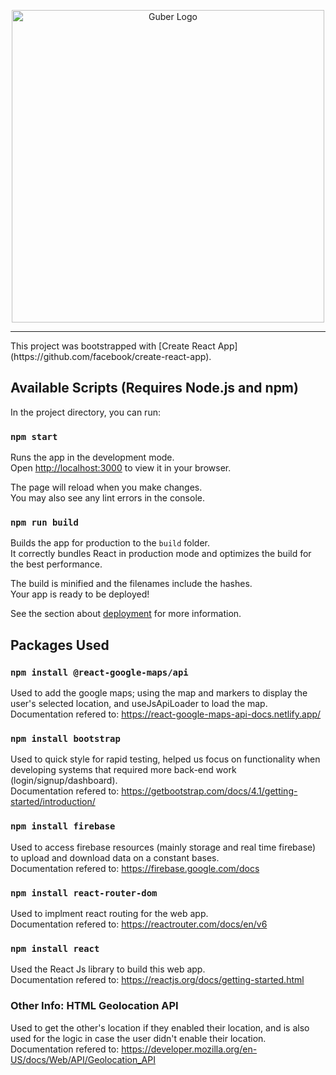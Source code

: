 <p align="center">
  <img src="https://cdn.discordapp.com/attachments/885601497134534696/930837139904663602/GuberArrowGreen_1.png" alt="Guber Logo" width="500"/>
 </p>
<hr/>
This project was bootstrapped with [Create React App](https://github.com/facebook/create-react-app).

## Available Scripts (Requires Node.js and npm)

In the project directory, you can run:

### `npm start`

Runs the app in the development mode.\
Open [http://localhost:3000](http://localhost:3000) to view it in your browser.

The page will reload when you make changes.\
You may also see any lint errors in the console.

### `npm run build`

Builds the app for production to the `build` folder.\
It correctly bundles React in production mode and optimizes the build for the best performance.

The build is minified and the filenames include the hashes.\
Your app is ready to be deployed!

See the section about [deployment](https://facebook.github.io/create-react-app/docs/deployment) for more information.

## Packages Used

### `npm install @react-google-maps/api`

Used to add the google maps; using the map and markers to display the user's selected location, and useJsApiLoader to load the map.<br/>
Documentation refered to: https://react-google-maps-api-docs.netlify.app/

### `npm install bootstrap`

Used to quick style for rapid testing, helped us focus on functionality when developing systems that required more back-end work (login/signup/dashboard).<br/>
Documentation refered to: https://getbootstrap.com/docs/4.1/getting-started/introduction/

### `npm install firebase`

Used to access firebase resources (mainly storage and real time firebase) to upload and download data on a constant bases.<br/>
Documentation refered to: https://firebase.google.com/docs

### `npm install react-router-dom`

Used to implment react routing for the web app.<br/>
Documentation refered to: https://reactrouter.com/docs/en/v6

### `npm install react`

Used the React Js library to build this web app. <br/>
Documentation refered to: https://reactjs.org/docs/getting-started.html

### Other Info: HTML Geolocation API

Used to get the other's location if they enabled their location, and is also used for the logic in case the user didn't enable their location.<br/>
Documentation refered to: https://developer.mozilla.org/en-US/docs/Web/API/Geolocation_API

